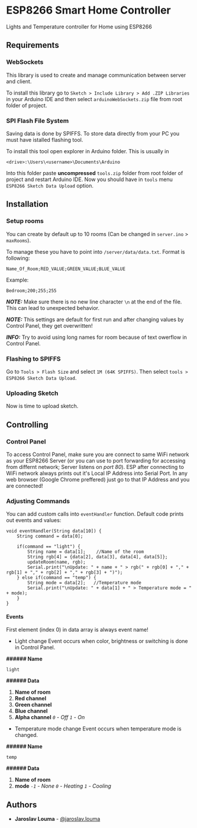 # ESP8266 Smart Home Controller

Lights and Temperature controller for Home using ESP8266

## Requirements


### WebSockets

This library is used to create and manage communication between server and client.

To install this library go to `Sketch > Include Library > Add .ZIP Libraries` in your Arduino IDE and then select `arduinoWebSockets.zip` file from root folder of project.


### SPI Flash File System

Saving data is done by SPIFFS. To store data directly from your PC you must have istalled flashing tool.

To install this tool open explorer in Arduino folder. This is usually in
```
<drive>:\Users\<username>\Documents\Arduino
```
Into this folder paste **uncompressed** `tools.zip` folder from root folder of project and restart Arduino IDE.
Now you should have in `tools` menu `ESP8266 Sketch Data Upload` option.


## Installation

### Setup rooms

You can create by default up to 10 rooms (Can be changed in `server.ino` > `maxRooms`).

To manage these you have to point into `/server/data/data.txt`.
Format is following:
```
Name_Of_Room;RED_VALUE;GREEN_VALUE;BLUE_VALUE
```

Example:
```
Bedroom;200;255;255
```

_**NOTE:**_ Make sure there is no new line character `\n` at the end of the file. This can lead to unexpected behavior.

_**NOTE:**_ This settings are default for first run and after changing values by Control Panel, they get overwritten!

_**INFO:**_ Try to avoid using long names for room because of text owerflow in Control Panel.


### Flashing to SPIFFS

Go to `Tools > Flash Size` and select `1M (64K SPIFFS)`. Then select `tools > ESP8266 Sketch Data Upload`.


### Uploading Sketch

Now is time to upload sketch.


## Controlling

### Control Panel

To access Control Panel, make sure you are connect to same WiFi network as your ESP8266 Server (or you can use to port forwarding for accessing from differnt network; Server listens on *port 80*). ESP after connecting to WiFi network always prints out it's Local IP Address into Serial Port. In any web browser (Google Chrome preffered) just go to that IP Address and you are connected!


### Adjusting Commands

You can add custom calls into `eventHandler` function.
Default code prints out events and values:
```
void eventHandler(String data[10]) {
    String command = data[0];
    
    if(command == "light") {
        String name = data[1];    //Name of the room
        String rgb[4] = {data[2], data[3], data[4], data[5]};
        updateRoom(name, rgb);
        Serial.print("\nUpdate: " + name + " > rgb(" + rgb[0] + "," + rgb[1] + "," + rgb[2] + "," + rgb[3] + ")");
    } else if(command == "temp") {
        String mode = data[2];   //Temperature mode
        Serial.print("\nUpdate: " + data[1] + " > Temperature mode = " + mode);
    }
}
```

#### Events
First element (index 0) in data array is always event name!

* Light change
Event occurs when color, brightness or switching is done in Control Panel.

**###### Name**
```
light
```

**###### Data**

1. **Name of room**
2. **Red channel**
3. **Green channel**
4. **Blue channel**
5. **Alpha channel** _`0` - Off_ _`1` - On_


* Temperature mode change
Event occurs when temperature mode is changed.

**###### Name**
```
temp
```

**###### Data**

1. **Name of room**
2. **mode** _`-1` - None_ _`0` - Heating_ _`1` - Cooling_



## Authors

* **Jaroslav Louma** - [@jaroslav.louma](https://www.instagram.com/jaroslav.louma/)
